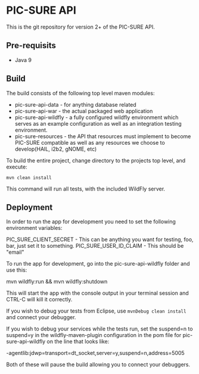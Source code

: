 # PIC-SURE API

This is the git repository for version 2+ of the PIC-SURE API.

## Pre-requisits

*  Java 9

## Build
The build consists of the following top level maven modules:
*  pic-sure-api-data - for anything database related
*  pic-sure-api-war - the actual packaged web application
*  pic-sure-api-wildfly - a fully configured wildfly environment which serves as an example configuration as well as an integration testing environment.
*  pic-sure-resources - the API that resources must implement to become PIC-SURE compatible as well as any resources we choose to develop(HAIL, i2b2, gNOME, etc)

To build the entire project, change directory to the projects top level, and execute:

```
mvn clean install

```

This command will run all tests, with the included WildFly server.

## Deployment

In order to run the app for development you need to set the following environment variables:

PIC_SURE_CLIENT_SECRET - This can be anything you want for testing, foo, bar, just set it to something.
PIC_SURE_USER_ID_CLAIM - This should be "email" 

To run the app for development, go into the pic-sure-api-wildfly folder and use this:

mvn wildfly:run && mvn wildfly:shutdown

This will start the app with the console output in your terminal session and CTRL-C will kill it correctly.

If you wish to debug your tests from Eclipse, use `mvnDebug clean install` and connect your debugger.

If you wish to debug your services while the tests run, set the suspend=n to suspend=y in 
the wildfly-maven-plugin configuration in the pom file for pic-sure-api-wildfly on the line that looks like:

<java-opt>-agentlib:jdwp=transport=dt_socket,server=y,suspend=n,address=5005</java-opt>
						
Both of these will pause the build allowing you to connect your debuggers.



